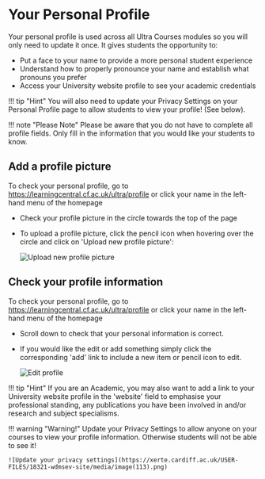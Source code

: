 # Your Personal Profile

Your personal profile is used across all Ultra Courses modules so you will only need to update it once. It gives students the opportunity to:

- Put a face to your name to provide a more personal student experience
- Understand how to properly pronounce your name and establish what pronouns you prefer
- Access your University website profile to see your academic credentials

!!! tip "Hint"
    You will also need to update your Privacy Settings on your Personal Profile page to allow students to view your profile! (See below).

!!! note "Please Note"
    Please be aware that you do not have to complete all profile fields. Only fill in the information that you would like your students to know.

## Add a profile picture

To check your personal profile, go to https://learningcentral.cf.ac.uk/ultra/profile or click your name in the left-hand menu of the homepage

- Check your profile picture in the circle towards the top of the page
- To upload a profile picture, click the pencil icon when hovering over the circle and click on 'Upload new profile picture':

    ![Upload new profile picture](https://xerte.cardiff.ac.uk/USER-FILES/18321-wdmsev-site/media/Avatar.gif)

## Check your profile information

To check your personal profile, go to https://learningcentral.cf.ac.uk/ultra/profile or click your name in the left-hand menu of the homepage

- Scroll down to check that your personal information is correct. 
- If you would like the edit or add something simply click the corresponding 'add' link to include a new item or pencil icon to edit.

    ![Edit profile](https://xerte.cardiff.ac.uk/USER-FILES/18321-wdmsev-site/media/Profile.gif)

!!! tip "Hint"
    If you are an Academic, you may also want to add a link to your University website profile in the 'website' field to emphasise your professional standing, any publications you have been involved in and/or research and subject specialisms.

!!! warning "Warning!"
    Update your Privacy Settings to allow anyone on your courses to view your profile information. Otherwise students will not be able to see it!

    ![Update your privacy settings](https://xerte.cardiff.ac.uk/USER-FILES/18321-wdmsev-site/media/image(113).png)